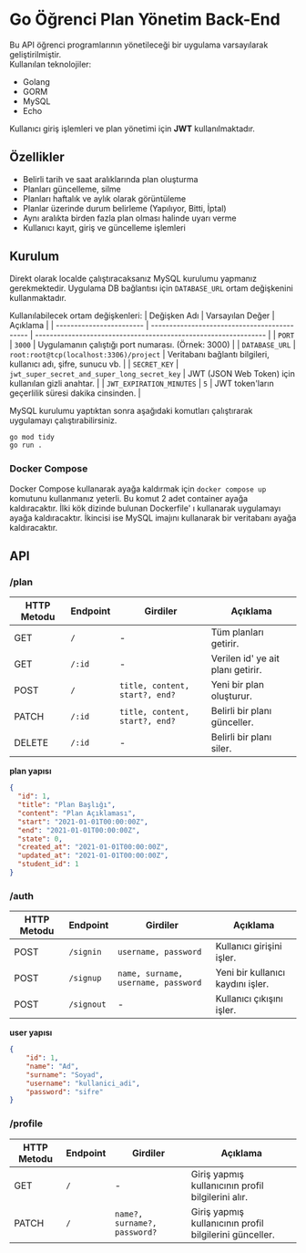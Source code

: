 # Go Öğrenci Plan Yönetim Back-End

Bu API öğrenci programlarının yönetileceği bir uygulama varsayılarak geliştirilmiştir.  
Kullanılan teknolojiler:

- Golang
- GORM
- MySQL
- Echo

Kullanıcı giriş işlemleri ve plan yönetimi için **JWT** kullanılmaktadır.

## Özellikler
- Belirli tarih ve saat aralıklarında plan oluşturma
- Planları güncelleme, silme
- Planları haftalık ve aylık olarak görüntüleme
- Planlar üzerinde durum belirleme (Yapılıyor, Bitti, İptal)
- Aynı aralıkta birden fazla plan olması halinde uyarı verme
- Kullanıcı kayıt, giriş ve güncelleme işlemleri

## Kurulum

Direkt olarak localde çalıştıracaksanız MySQL kurulumu yapmanız gerekmektedir. Uygulama DB bağlantısı için `DATABASE_URL` ortam değişkenini kullanmaktadır.
  
Kullanılabilecek ortam değişkenleri:
| Değişken Adı             | Varsayılan Değer                             | Açıklama                                                        |
| ------------------------ | -------------------------------------------- | --------------------------------------------------------------- |
| `PORT`                   | `3000`                                       | Uygulamanın çalıştığı port numarası. (Örnek: 3000)              |
| `DATABASE_URL`           | `root:root@tcp(localhost:3306)/project`      | Veritabanı bağlantı bilgileri, kullanıcı adı, şifre, sunucu vb. |
| `SECRET_KEY`             | `jwt_super_secret_and_super_long_secret_key` | JWT (JSON Web Token) için kullanılan gizli anahtar.             |
| `JWT_EXPIRATION_MINUTES` | `5`                                          | JWT token'ların geçerlilik süresi dakika cinsinden.             |

MySQL kurulumu yaptıktan sonra aşağıdaki komutları çalıştırarak uygulamayı çalıştırabilirsiniz.

```bash
go mod tidy
go run .
```

### Docker Compose

Docker Compose kullanarak ayağa kaldırmak için `docker compose up` komutunu kullanmanız yeterli. Bu komut 2 adet container ayağa kaldıracaktır. İlki kök dizinde bulunan Dockerfile' ı kullanarak uygulamayı ayağa kaldıracaktır. İkincisi ise  MySQL imajını kullanarak bir veritabanı ayağa kaldıracaktır.

## API

### /plan  
| HTTP Metodu | Endpoint | Girdiler                       | Açıklama                          |
| ----------- | -------- | ------------------------------ | --------------------------------- |
| GET         | `/`      | -                              | Tüm planları getirir.             |
| GET         | `/:id`   | -                              | Verilen id' ye ait planı getirir. |
| POST        | `/`      | `title, content, start?, end?` | Yeni bir plan oluşturur.          |
| PATCH       | `/:id`   | `title, content, start?, end?` | Belirli bir planı günceller.      |
| DELETE      | `/:id`   | -                              | Belirli bir planı siler.          |
  
**plan yapısı**
```json
{
  "id": 1,
  "title": "Plan Başlığı",
  "content": "Plan Açıklaması",
  "start": "2021-01-01T00:00:00Z",
  "end": "2021-01-01T00:00:00Z",
  "state": 0,
  "created_at": "2021-01-01T00:00:00Z",
  "updated_at": "2021-01-01T00:00:00Z",
  "student_id": 1
}
```

### /auth
| HTTP Metodu | Endpoint   | Girdiler                            | Açıklama                          |
| ----------- | ---------- | ----------------------------------- | --------------------------------- |
| POST        | `/signin`  | `username, password`                | Kullanıcı girişini işler.         |
| POST        | `/signup`  | `name, surname, username, password` | Yeni bir kullanıcı kaydını işler. |
| POST        | `/signout` | -                                   | Kullanıcı çıkışını işler.         |

**user yapısı**
```json
{
    "id": 1,
    "name": "Ad",
    "surname": "Soyad",
    "username": "kullanici_adi",
    "password": "sifre"
}
```

### /profile
| HTTP Metodu | Endpoint | Girdiler                     | Açıklama                                                |
| ----------- | -------- | ---------------------------- | ------------------------------------------------------- |
| GET         | `/`      | -                            | Giriş yapmış kullanıcının profil bilgilerini alır.      |
| PATCH       | `/`      | `name?, surname?, password?` | Giriş yapmış kullanıcının profil bilgilerini günceller. |

